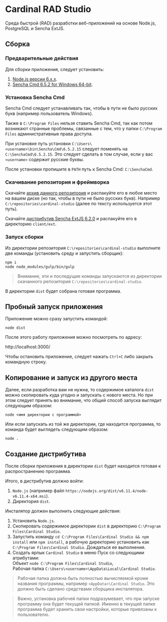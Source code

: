 # Cardinal RAD Studio

Среда быстрой (RAD) разработки веб-приложений на основе 
Node.js, PostgreSQL и Sencha ExtJS.

Сборка
------------------------

### Предварительные действия

Для сборки приложения, следует установить:

1. [Node.js версии 6.х.х][nodejs].
2. [Sencha Cmd 6.5.2 for Windows 64-bit][senchacmd].

### Установка Sencha Cmd

Sencha Cmd следует устанавливать так, чтобы в пути не было русских букв 
(например пользователь Windows). 

Также в `C:\Program Files` нельзя ставить Sencha Cmd, так как потом возникают странные проблемы,
связанные с тем, что у папки `C:\Program Files` административные права доступа.

При установке путь установки `C:\Users\<username>\bin\Sencha\Cmd\6.5.2.15` 
следует поменять на `C:\SenchaCmd\6.5.2.15`. Это следует сделать в том случае, 
если у вас `<username>` содержит русские буквы.

После установки пропишите в `PATH` путь к Sencha Cmd: `C:\SenchaCmd`.

### Скачивание репозитория и фреймворка

Скачайте [архив данного репозитория][cardinalstudio] и распакуйте его 
в любое место на вашем диске (но так, чтобы в пути не было русских букв).
Например `C:\repositories\cardinal-studio` (далее по тексту используется этот путь).

Скачайте [дистрибутив Sencha ExtJS 6.2.0][senchaextjs] и распакуйте его 
в директорию `client/ext`.

### Запуск сборки

Из директории репозитория `C:\repositories\cardinal-studio`
выполните две команды (установить среду и запустить сборщик):

```
npm i
node node_modules/gulp/bin/gulp
```

> Внимание, эти и последущие команды запускаются из директории скачанного репозитория
`C:\repositories\cardinal-studio`.

В директории `dist` будет собрана готовая программа.

Пробный запуск приложения
-------------------------

Приложение можно сразу запустить командой:

```
node dist
```

После этого работу приложения можно посмотреть по адресу:

http://localhost:3000/

Чтобы остановить приложение, следует нажать `Ctrl+C` либо закрыть командную строку.


Копирование и запуск из другого места
-------------------------------------

Далее, если разработка вам не нужна, то содержимое каталога `dist` можно скопировать 
куда угодно и запускать с нового места.
Но при этом следует принять во внимание, что общий способ запуска выглядит следующим образом:

```
node <имя директории с программой>
```

Или если запускать из той же директории, где находится программа, то команда будет выглядеть следующим образом:

```
node .
```


Создание дистрибутива
---------------------

После сборки приложения в директории `dist` будет находится готовая к распространению программа.

Итого, в дистрибутив должно войти:

1. `Node.js` (например файл `https://nodejs.org/dist/v6.11.4/node-v6.11.4-x64.msi`).
2. Директория `dist`.

Инсталятор должен выполнить следующие действия:

1. Установить `Node.js`.
2. Скопировать содержимое директории `dist` в директорию `C:\Program Files\Cardinal Studio`.
3. Запустить команду `cd C:\Program Files\Cardinal Studio && npm install` 
   или `npm install`, а рабочую директорию установить как `C:\Program Files\Cardinal Studio`. 
   Дождаться ее выполнения.
4. Создать ярлык `Cardinal Studio` в меню Пуск со следующими атрибутами:  
   Объект `node C:\Program Files\Cardinal Studio`,  
   Рабочая папка `C:\Users\<username>\AppData\Local\Cardinal Studio`.  

> Рабочая папка должна быть полностью вычисляемой кроме названия программы,
например `<AppData>\Cardinal Studio`. Это должно быть сделано средствами сборщика инсталятора.

> Важно, установка рабочей папки подразумевает, что при запуске программу она будет текущей папкой.
Именно в текущей папке программа будет хранить свои настройки, которые привязаны к пользователю. 



[nodejs]: https://nodejs.org/
[senchacmd]: https://www.sencha.com/products/extjs/cmd-download/
[cardinalstudio]: https://github.com/khusamov/cardinal-studio/archive/master.zip
[senchaextjs]: https://github.com/khusamov/sencha-extjs/releases
